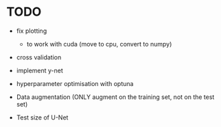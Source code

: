 # TODO
- fix plotting 
    - to work with cuda (move to cpu, convert to numpy)
- cross validation
- implement y-net
- hyperparameter optimisation with optuna


- Data augmentation (ONLY augment on the training set, not on the test set)
- Test size of U-Net